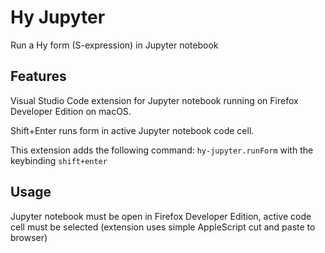 # Hy Jupyter

Run a Hy form (S-expression) in Jupyter notebook

## Features

Visual Studio Code extension for Jupyter notebook running on Firefox Developer Edition on macOS.

Shift+Enter runs form in active Jupyter notebook code cell.

This extension adds the following command:
`hy-jupyter.runForm` with the keybinding `shift+enter`

## Usage

Jupyter notebook must be open in Firefox Developer Edition, active code cell must be selected (extension uses simple AppleScript cut and paste to browser)

